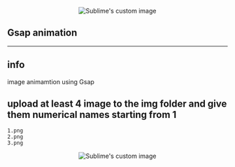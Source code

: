 <p align="center">
    <img src="https://raw.githubusercontent.com/hillelcoren/invoice-ninja/master/public/images/round_logo.png" alt="Sublime's custom image"/>
</p>

## Gsap animation 

---

## info

image animamtion using Gsap

## upload at least 4 image to the img folder and give them numerical names starting from 1

```
1.png
2.png
3.png
```

<p align="center">
    <img src="https://raw.githubusercontent.com/hillelcoren/invoice-ninja/master/public/images/round_logo.png" alt="Sublime's custom image"/>
</p>

